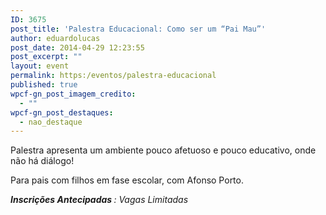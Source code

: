 ```yaml
---
ID: 3675
post_title: 'Palestra Educacional: Como ser um “Pai Mau”'
author: eduardolucas
post_date: 2014-04-29 12:23:55
post_excerpt: ""
layout: event
permalink: https:/eventos/palestra-educacional
published: true
wpcf-gn_post_imagem_credito:
  - ""
wpcf-gn_post_destaques:
  - nao_destaque
---
```

Palestra apresenta um ambiente pouco afetuoso e pouco educativo, onde não há diálogo!

Para pais com filhos em fase escolar, com Afonso Porto.

<em><b>Inscrições Antecipadas </b>: Vagas Limitadas</em>